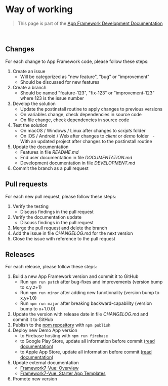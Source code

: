 # Way of working

> This page is part of the [App Framework Development Documentation](../DEVELOPMENT.md)

<br />

## Changes

For each change to App Framework code, please follow these steps:

1. Create an issue
   - Will be categorized as "new feature", "bug" or "improvement"
   - Should be discussed for new features
2. Create a branch
   - Should be named "feature-123", "fix-123" or "improvement-123" where 123 is the issue number
3. Develop the solution
   - Update the postinstall routine to apply changes to previous versions
   - On variables change, check dependencies in source code
   - On file change, check dependencies in source code
4. Test the solution
   - On macOS / Windows / Linux after changes to *scripts* folder
   - On iOS / Android / Web after changes to *client* or *demo* folder
   - With an updated project after changes to the postinstall routine
5. Update the documentation
   - Features in file *README.md*
   - End user documentation in file *DOCUMENTATION.md*
   - Development documentation in file *DEVELOPMENT.md*
6. Commit the branch as a pull request

## Pull requests

For each new pull request, please follow these steps:

1. Verify the testing
   - Discuss findings in the pull request
2. Verify the documentation update
   - Discuss findings in the pull request
3. Merge the pull request and delete the branch
4. Add the issue in file *CHANGELOG.md* for the next version
6. Close the issue with reference to the pull request

## Releases

For each release, please follow these steps:

1. Build a new App Framework version and commit it to GitHub
   - Run `npm run patch` after bug-fixes and improvements (version bump to x.y.z+1)
   - Run `npm run minor` after adding new functionality (version bump to x.y+1.0)
   - Run `npm run major` after breaking backward-capability (version bump to x+1.0.0)
2. Update the version with release date in file *CHANGELOG.md* and commit it to GitHub
3. Publish to the [npm repository](https://www.npmjs.com/) with `npm publish`
4. Deploy new Demo App version
   - to Firebase hosting with `npm run firebase`
   - to Google Play Store, update all information before commit ([read documentation](deploy.md))
   - to Apple App Store, update all information before commit ([read documentation](deploy.md))
5. Update external documentation
   - [Framework7-Vue: Overview](https://framework7.io/vue/)
   - [Framework7-Vue: Starter App Templates](https://framework7.io/vue/templates.html)
6. Promote new version
